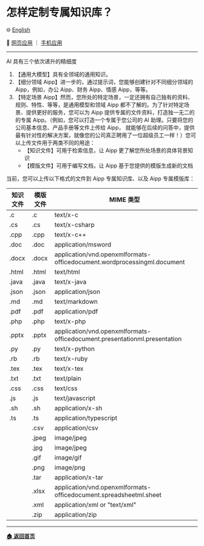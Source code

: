 # 怎样定制专属知识库？

🌐 [English](./_enus.md)

<!-- 🌎 待定 -->

🚀 [网页应用](https://u.agidin.com) ｜ [手机应用](https://links.agidin.com)

---

AI 具有三个依次递升的精细度

1. 【通用大模型】具有全领域的通用知识。
2. 【细分领域 Aipp】进一步的，通过提示词，您能够创建针对不同细分领域的 Aipp，例如，办公 Aipp、财务 Aipp、情感 Aipp，等等。
3. 【特定场景 Aipp】然而，您所处的特定场景，一定还拥有自己独有的资料、规则、特性、等等，是通用模型和领域 Aipp 都不了解的。为了针对特定场景、提供更好的服务，您可以为 Aipp 提供专属的文件资料，打造独一无二的的专属 Aipp。（例如，您可以打造一个专属于您公司的 AI 助理。只要将您的公司基本信息、产品手册等文件上传给 Aipp， 就能够在后续的问答中，提供最有针对性的解决方案，就像您的公司真正聘用了一位超级员工一样！）您可以上传文件用于两类不同的用途：
   - 【知识文件】可用于检索信息，让 Aipp 更了解您所处场景的具体背景知识
   - 【模版文件】可用于编写文档，让 Aipp 基于您提供的模版生成新的文档

当前，您可以上传以下格式的文件到 Aipp 专属知识库、以及 Aipp 专属模版库：

| 知识文件 | 模版文件 | MIME 类型                                                                 |
| -------- | -------- | ------------------------------------------------------------------------- |
| .c       | .c       | text/x-c                                                                  |
| .cs      | .cs      | text/x-csharp                                                             |
| .cpp     | .cpp     | text/x-c++                                                                |
| .doc     | .doc     | application/msword                                                        |
| .docx    | .docx    | application/vnd.openxmlformats-officedocument.wordprocessingml.document   |
| .html    | .html    | text/html                                                                 |
| .java    | .java    | text/x-java                                                               |
| .json    | .json    | application/json                                                          |
| .md      | .md      | text/markdown                                                             |
| .pdf     | .pdf     | application/pdf                                                           |
| .php     | .php     | text/x-php                                                                |
| .pptx    | .pptx    | application/vnd.openxmlformats-officedocument.presentationml.presentation |
| .py      | .py      | text/x-python                                                             |
| .rb      | .rb      | text/x-ruby                                                               |
| .tex     | .tex     | text/x-tex                                                                |
| .txt     | .txt     | text/plain                                                                |
| .css     | .css     | text/css                                                                  |
| .js      | .js      | text/javascript                                                           |
| .sh      | .sh      | application/x-sh                                                          |
| .ts      | .ts      | application/typescript                                                    |
|          | .csv     | application/csv                                                           |
|          | .jpeg    | image/jpeg                                                                |
|          | .jpg     | image/jpeg                                                                |
|          | .gif     | image/gif                                                                 |
|          | .png     | image/png                                                                 |
|          | .tar     | application/x-tar                                                         |
|          | .xlsx    | application/vnd.openxmlformats-officedocument.spreadsheetml.sheet         |
|          | .xml     | application/xml or "text/xml"                                             |
|          | .zip     | application/zip                                                           |

---

[**🏠 返回首页**](../../_zhcn.md)
